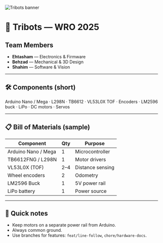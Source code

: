 ![Tribots banner](assets/banner.svg)

# 🤖 Tribots — WRO 2025

## Team Members
- **Ehtasham** — Electronics & Firmware  
- **Behzad** — Mechanical & 3D Design  
- **Shahim** — Software & Vision  

---

## 🛠 Components (short)
Arduino Nano / Mega · L298N · TB6612 · VL53L0X TOF · Encoders · LM2596 buck · LiPo · DC motors · Servos

---

## 📋 Bill of Materials (sample)

| Component            | Qty | Purpose                         |
|----------------------|-----|---------------------------------|
| Arduino Nano / Mega  | 1   | Microcontroller                 |
| TB6612FNG / L298N    | 1   | Motor drivers                   |
| VL53L0X (TOF)        | 2–4 | Distance sensing                |
| Wheel encoders       | 2   | Odometry                        |
| LM2596 Buck          | 1   | 5V power rail                   |
| LiPo battery         | 1   | Power source                    |

---

## 🚀 Quick notes
- Keep motors on a separate power rail from Arduino.  
- Always common ground.  
- Use branches for features: `feat/line-follow`, `chore/hardware-docs`.
